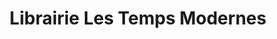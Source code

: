 ---
title: "Librairie Les Temps Modernes"
url: /orleans/librairie-les-temps-modernes/
shop: livres
---